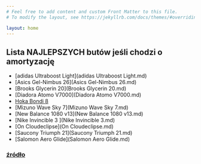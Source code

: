 ```yaml
---
# Feel free to add content and custom Front Matter to this file.
# To modify the layout, see https://jekyllrb.com/docs/themes/#overriding-theme-defaults

layout: home
---
```

## Lista NAJLEPSZYCH butów jeśli chodzi o amortyzację
- [adidas Ultraboost Light](adidas Ultraboost Light.md)
- [Asics Gel-Nimbus 26](Asics Gel-Nimbus 26.md)
- [Brooks Glycerin 20](Brooks Glycerin 20.md)
- [Diadora Atomo V7000](Diadora Atomo V7000.md)
- [Hoka Bondi 8](HokaBondi8.md)
- [Mizuno Wave Sky 7](Mizuno Wave Sky 7.md)
- [New Balance 1080 v13](New Balance 1080 v13.md)
- [Nike Invincible 3
](Nike Invincible 3.md)
- [On Cloudeclipse](On Cloudeclipse.md)
- [Saucony Triumph 21](Saucony Triumph 21.md)
- [Salomon Aero Glide](Salomon Aero Glide.md)
### [źródło](https://pawelbiega.pl/buty-do-biegania-z-maksymalna-amortyzacja-przeglad/)
